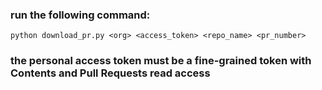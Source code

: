 ### run the following command:
``python download_pr.py <org> <access_token> <repo_name> <pr_number>``

### the personal access token must be a fine-grained token with Contents and Pull Requests read access